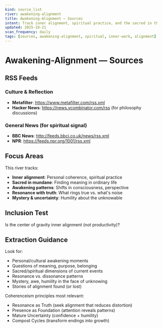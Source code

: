 ```yaml
---
kind: source_list
river: awakening-alignment
title: Awakening-Alignment — Sources
intent: Track inner alignment, spiritual practice, and the sacred in the mundane
updated: 2025-10-21
scan_frequency: daily
tags: [sources, awakening-alignment, spiritual, inner-work, alignment]
---
```


# Awakening-Alignment — Sources

## RSS Feeds

### Culture & Reflection
- **Metafilter**: https://www.metafilter.com/rss.xml
- **Hacker News**: https://news.ycombinator.com/rss (for philosophy discussions)

### General News (for spiritual signal)
- **BBC News**: http://feeds.bbci.co.uk/news/rss.xml
- **NPR**: https://feeds.npr.org/1001/rss.xml

## Focus Areas

This river tracks:
- **Inner alignment**: Personal coherence, spiritual practice
- **Sacred in mundane**: Finding meaning in ordinary life
- **Awakening patterns**: Shifts in consciousness, perspective
- **Resonance with truth**: What rings true vs. what's noise
- **Mystery & uncertainty**: Humility about the unknowable

## Inclusion Test
Is the center of gravity inner alignment (not productivity)?

## Extraction Guidance
Look for:
- Personal/cultural awakening moments
- Questions of meaning, purpose, belonging
- Sacred/spiritual dimensions of current events
- Resonance vs. dissonance patterns
- Mystery, awe, humility in the face of unknowing
- Stories of alignment found (or lost)

Coherenceism principles most relevant:
- Resonance as Truth (seek alignment that reduces distortion)
- Presence as Foundation (attention reveals patterns)
- Mature Uncertainty (confidence + humility)
- Compost Cycles (transform endings into growth)
